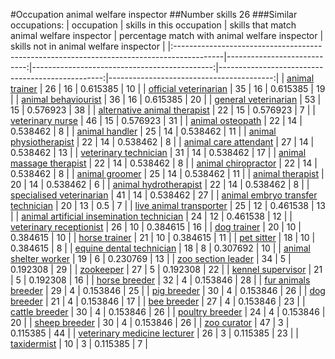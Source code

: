 #Occupation animal welfare inspector
##Number skills 26
###Similar occupations:
| occupation                                                                                |   skills in this occupation |   skills that match animal welfare inspector |   percentage match with animal welfare inspector |   skills not in animal welfare inspector |
|:------------------------------------------------------------------------------------------|----------------------------:|---------------------------------------------:|-------------------------------------------------:|-----------------------------------------:|
| [animal trainer](animal_trainer.md)                                                       |                          26 |                                           16 |                                         0.615385 |                                       10 |
| [official veterinarian](official_veterinarian.md)                                         |                          35 |                                           16 |                                         0.615385 |                                       19 |
| [animal behaviourist](animal_behaviourist.md)                                             |                          36 |                                           16 |                                         0.615385 |                                       20 |
| [general veterinarian](general_veterinarian.md)                                           |                          53 |                                           15 |                                         0.576923 |                                       38 |
| [alternative animal therapist](alternative_animal_therapist.md)                           |                          22 |                                           15 |                                         0.576923 |                                        7 |
| [veterinary nurse](veterinary_nurse.md)                                                   |                          46 |                                           15 |                                         0.576923 |                                       31 |
| [animal osteopath](animal_osteopath.md)                                                   |                          22 |                                           14 |                                         0.538462 |                                        8 |
| [animal handler](animal_handler.md)                                                       |                          25 |                                           14 |                                         0.538462 |                                       11 |
| [animal physiotherapist](animal_physiotherapist.md)                                       |                          22 |                                           14 |                                         0.538462 |                                        8 |
| [animal care attendant](animal_care_attendant.md)                                         |                          27 |                                           14 |                                         0.538462 |                                       13 |
| [veterinary technician](veterinary_technician.md)                                         |                          31 |                                           14 |                                         0.538462 |                                       17 |
| [animal massage therapist](animal_massage_therapist.md)                                   |                          22 |                                           14 |                                         0.538462 |                                        8 |
| [animal chiropractor](animal_chiropractor.md)                                             |                          22 |                                           14 |                                         0.538462 |                                        8 |
| [animal groomer](animal_groomer.md)                                                       |                          25 |                                           14 |                                         0.538462 |                                       11 |
| [animal therapist](animal_therapist.md)                                                   |                          20 |                                           14 |                                         0.538462 |                                        6 |
| [animal hydrotherapist](animal_hydrotherapist.md)                                         |                          22 |                                           14 |                                         0.538462 |                                        8 |
| [specialised veterinarian](specialised_veterinarian.md)                                   |                          41 |                                           14 |                                         0.538462 |                                       27 |
| [animal embryo transfer technician](animal_embryo_transfer_technician.md)                 |                          20 |                                           13 |                                         0.5      |                                        7 |
| [live animal transporter](live_animal_transporter.md)                                     |                          25 |                                           12 |                                         0.461538 |                                       13 |
| [animal artificial insemination technician](animal_artificial_insemination_technician.md) |                          24 |                                           12 |                                         0.461538 |                                       12 |
| [veterinary receptionist](veterinary_receptionist.md)                                     |                          26 |                                           10 |                                         0.384615 |                                       16 |
| [dog trainer](dog_trainer.md)                                                             |                          20 |                                           10 |                                         0.384615 |                                       10 |
| [horse trainer](horse_trainer.md)                                                         |                          21 |                                           10 |                                         0.384615 |                                       11 |
| [pet sitter](pet_sitter.md)                                                               |                          18 |                                           10 |                                         0.384615 |                                        8 |
| [equine dental technician](equine_dental_technician.md)                                   |                          18 |                                            8 |                                         0.307692 |                                       10 |
| [animal shelter worker](animal_shelter_worker.md)                                         |                          19 |                                            6 |                                         0.230769 |                                       13 |
| [zoo section leader](zoo_section_leader.md)                                               |                          34 |                                            5 |                                         0.192308 |                                       29 |
| [zookeeper](zookeeper.md)                                                                 |                          27 |                                            5 |                                         0.192308 |                                       22 |
| [kennel supervisor](kennel_supervisor.md)                                                 |                          21 |                                            5 |                                         0.192308 |                                       16 |
| [horse breeder](horse_breeder.md)                                                         |                          32 |                                            4 |                                         0.153846 |                                       28 |
| [fur animals breeder](fur_animals_breeder.md)                                             |                          29 |                                            4 |                                         0.153846 |                                       25 |
| [pig breeder](pig_breeder.md)                                                             |                          30 |                                            4 |                                         0.153846 |                                       26 |
| [dog breeder](dog_breeder.md)                                                             |                          21 |                                            4 |                                         0.153846 |                                       17 |
| [bee breeder](bee_breeder.md)                                                             |                          27 |                                            4 |                                         0.153846 |                                       23 |
| [cattle breeder](cattle_breeder.md)                                                       |                          30 |                                            4 |                                         0.153846 |                                       26 |
| [poultry breeder](poultry_breeder.md)                                                     |                          24 |                                            4 |                                         0.153846 |                                       20 |
| [sheep breeder](sheep_breeder.md)                                                         |                          30 |                                            4 |                                         0.153846 |                                       26 |
| [zoo curator](zoo_curator.md)                                                             |                          47 |                                            3 |                                         0.115385 |                                       44 |
| [veterinary medicine lecturer](veterinary_medicine_lecturer.md)                           |                          26 |                                            3 |                                         0.115385 |                                       23 |
| [taxidermist](taxidermist.md)                                                             |                          10 |                                            3 |                                         0.115385 |                                        7 |
